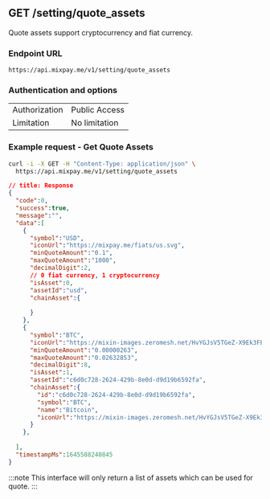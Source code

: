 ## GET /setting/quote_assets

Quote assets support cryptocurrency and fiat currency.

### Endpoint URL

```
https://api.mixpay.me/v1/setting/quote_assets
```

### Authentication and options


|  |  |
| -- | -- |
| Authorization | Public Access |
| Limitation | No limitation |

### Example request - Get Quote Assets

```bash
curl -i -X GET -H "Content-Type: application/json" \
  https://api.mixpay.me/v1/setting/quote_assets
```

```json
// title: Response
{
  "code":0,
  "success":true,
  "message":"",
  "data":[
    {
      "symbol":"USD",
      "iconUrl":"https://mixpay.me/fiats/us.svg",
      "minQuoteAmount":"0.1",
      "maxQuoteAmount":"1000",
      "decimalDigit":2,
      // 0 fiat currency, 1 cryptocurrency
      "isAsset":0,
      "assetId":"usd",
      "chainAsset":{
        
      }
    },
    {
      "symbol":"BTC",
      "iconUrl":"https://mixin-images.zeromesh.net/HvYGJsV5TGeZ-X9Ek3FEQohQZ3fE9LBEBGcOcn4c4BNHovP4fW4YB97Dg5LcXoQ1hUjMEgjbl1DPlKg1TW7kK6XP=s128",
      "minQuoteAmount":"0.00000263",
      "maxQuoteAmount":"0.02632853",
      "decimalDigit":8,
      "isAsset":1,
      "assetId":"c6d0c728-2624-429b-8e0d-d9d19b6592fa",
      "chainAsset":{
        "id":"c6d0c728-2624-429b-8e0d-d9d19b6592fa",
        "symbol":"BTC",
        "name":"Bitcoin",
        "iconUrl":"https://mixin-images.zeromesh.net/HvYGJsV5TGeZ-X9Ek3FEQohQZ3fE9LBEBGcOcn4c4BNHovP4fW4YB97Dg5LcXoQ1hUjMEgjbl1DPlKg1TW7kK6XP=s128"
      }
    },
    
  ],
  "timestampMs":1645588240845
}
```

:::note
This interface will only return a list of assets which can be used for quote.
:::
